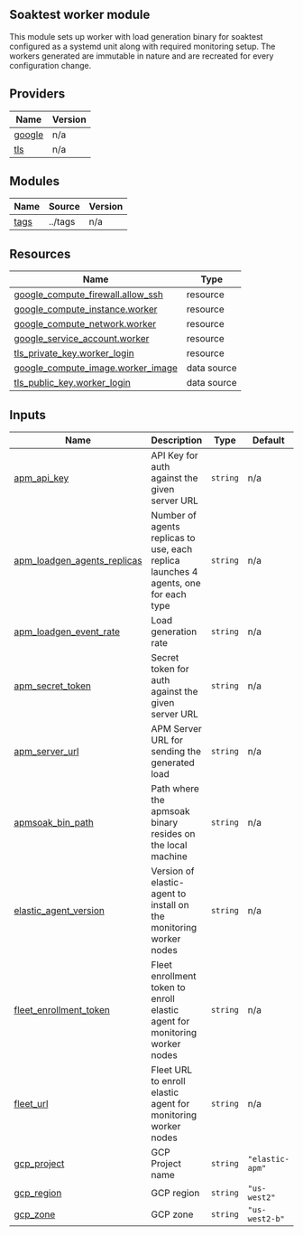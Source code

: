 <!-- BEGIN_TF_DOCS -->
## Soaktest worker module

This module sets up worker with load generation binary for soaktest configured as a systemd unit along with required monitoring setup. The workers generated are immutable in nature and are recreated for every configuration change.

## Providers

| Name | Version |
|------|---------|
| <a name="provider_google"></a> [google](#provider\_google) | n/a |
| <a name="provider_tls"></a> [tls](#provider\_tls) | n/a |

## Modules

| Name | Source | Version |
|------|--------|---------|
| <a name="module_tags"></a> [tags](#module\_tags) | ../tags | n/a |

## Resources

| Name | Type |
|------|------|
| [google_compute_firewall.allow_ssh](https://registry.terraform.io/providers/hashicorp/google/latest/docs/resources/compute_firewall) | resource |
| [google_compute_instance.worker](https://registry.terraform.io/providers/hashicorp/google/latest/docs/resources/compute_instance) | resource |
| [google_compute_network.worker](https://registry.terraform.io/providers/hashicorp/google/latest/docs/resources/compute_network) | resource |
| [google_service_account.worker](https://registry.terraform.io/providers/hashicorp/google/latest/docs/resources/service_account) | resource |
| [tls_private_key.worker_login](https://registry.terraform.io/providers/hashicorp/tls/latest/docs/resources/private_key) | resource |
| [google_compute_image.worker_image](https://registry.terraform.io/providers/hashicorp/google/latest/docs/data-sources/compute_image) | data source |
| [tls_public_key.worker_login](https://registry.terraform.io/providers/hashicorp/tls/latest/docs/data-sources/public_key) | data source |

## Inputs

| Name | Description | Type | Default | Required |
|------|-------------|------|---------|:--------:|
| <a name="input_apm_api_key"></a> [apm\_api\_key](#input\_apm\_api\_key) | API Key for auth against the given server URL | `string` | n/a | yes |
| <a name="input_apm_loadgen_agents_replicas"></a> [apm\_loadgen\_agents\_replicas](#input\_apm\_loadgen\_agents\_replicas) | Number of agents replicas to use, each replica launches 4 agents, one for each type | `string` | n/a | yes |
| <a name="input_apm_loadgen_event_rate"></a> [apm\_loadgen\_event\_rate](#input\_apm\_loadgen\_event\_rate) | Load generation rate | `string` | n/a | yes |
| <a name="input_apm_secret_token"></a> [apm\_secret\_token](#input\_apm\_secret\_token) | Secret token for auth against the given server URL | `string` | n/a | yes |
| <a name="input_apm_server_url"></a> [apm\_server\_url](#input\_apm\_server\_url) | APM Server URL for sending the generated load | `string` | n/a | yes |
| <a name="input_apmsoak_bin_path"></a> [apmsoak\_bin\_path](#input\_apmsoak\_bin\_path) | Path where the apmsoak binary resides on the local machine | `string` | n/a | yes |
| <a name="input_elastic_agent_version"></a> [elastic\_agent\_version](#input\_elastic\_agent\_version) | Version of elastic-agent to install on the monitoring worker nodes | `string` | n/a | yes |
| <a name="input_fleet_enrollment_token"></a> [fleet\_enrollment\_token](#input\_fleet\_enrollment\_token) | Fleet enrollment token to enroll elastic agent for monitoring worker nodes | `string` | n/a | yes |
| <a name="input_fleet_url"></a> [fleet\_url](#input\_fleet\_url) | Fleet URL to enroll elastic agent for monitoring worker nodes | `string` | n/a | yes |
| <a name="input_gcp_project"></a> [gcp\_project](#input\_gcp\_project) | GCP Project name | `string` | `"elastic-apm"` | no |
| <a name="input_gcp_region"></a> [gcp\_region](#input\_gcp\_region) | GCP region | `string` | `"us-west2"` | no |
| <a name="input_gcp_zone"></a> [gcp\_zone](#input\_gcp\_zone) | GCP zone | `string` | `"us-west2-b"` | no |
<!-- END_TF_DOCS -->